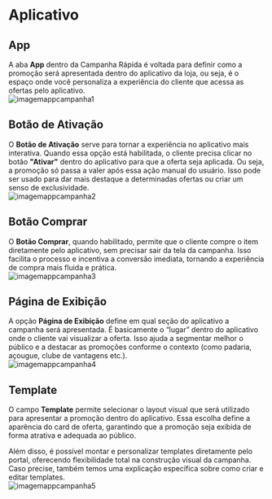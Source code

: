 # Aplicativo

## App
A aba **App** dentro da Campanha Rápida é voltada para definir como a promoção será apresentada dentro do aplicativo da loja, ou seja, é o espaço onde você personaliza a experiência do cliente que acessa as ofertas pelo aplicativo.  
![imagemappcampanha1](imagemappcampanha1)

## Botão de Ativação
O **Botão de Ativação** serve para tornar a experiência no aplicativo mais interativa. Quando essa opção está habilitada, o cliente precisa clicar no botão **"Ativar"** dentro do aplicativo para que a oferta seja aplicada. Ou seja, a promoção só passa a valer após essa ação manual do usuário. Isso pode ser usado para dar mais destaque a determinadas ofertas ou criar um senso de exclusividade.  
![imagemappcampanha2](imagemappcampanha2)

## Botão Comprar
O **Botão Comprar**, quando habilitado, permite que o cliente compre o item diretamente pelo aplicativo, sem precisar sair da tela da campanha. Isso facilita o processo e incentiva a conversão imediata, tornando a experiência de compra mais fluida e prática.  
![imagemappcampanha3](imagemappcampanha3)

## Página de Exibição
A opção **Página de Exibição** define em qual seção do aplicativo a campanha será apresentada. É basicamente o “lugar” dentro do aplicativo onde o cliente vai visualizar a oferta. Isso ajuda a segmentar melhor o público e a destacar as promoções conforme o contexto (como padaria, açougue, clube de vantagens etc.).  
![imagemappcampanha4](imagemappcampanha4)

## Template
O campo **Template** permite selecionar o layout visual que será utilizado para apresentar a promoção dentro do aplicativo. Essa escolha define a aparência do card de oferta, garantindo que a promoção seja exibida de forma atrativa e adequada ao público.

Além disso, é possível montar e personalizar templates diretamente pelo portal, oferecendo flexibilidade total na construção visual da campanha. Caso precise, também temos uma explicação específica sobre como criar e editar templates.  
![imagemappcampanha5](imagemappcampanha5)
